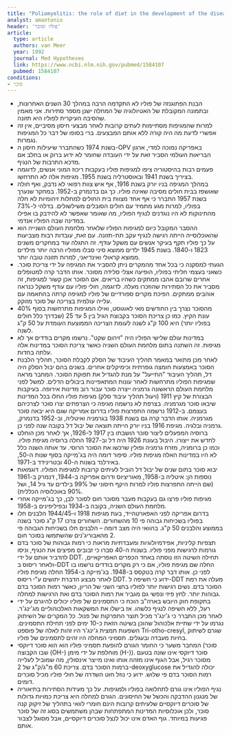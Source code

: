 ```yaml
---
title: "Poliomyelitis: the role of diet in the development of the disease"
analyst: amantonio
header: 'פוליו וסוכר'
article:
  type: article
  authors: van Meer
  year: 1992
  journal: Med Hypotheses
  link: https://www.ncbi.nlm.nih.gov/pubmed/1584107
  pubmed: 1584107
conditions:
- סוכר
---
```


- הבנת הפתוגנזה של פוליו לא התקדמה הרבה במהלך 30 השנים האחרונות, ובתמונה המקובלת של האטיולוגיה של המחלה ישנן מספר סתירות. אני מאמין שהסיבה העיקרית לפוליו היא תזונה.
- למרות שהמגיפות מסתיימות לעתים קרובות לאחר מבצעי חיסון מסיביים, אין זה אפשרי לדעת מה היה קורה ללא אותם המבצעים. ברי בסופו של דבר כל המגיפות נגמרות.
-	בשנת 1974 כשהתברר שיעילות חיסון ה-OPV באפריקה נמוכה למדי, ארגון הבריאות העולמי הסביר זאת על ידי העובדה שחומר לא ידוע ברוק או בחלב אם מדכא התרבות של הנגיף.
- פעמים רבות בהיסטוריה ציפו למגיפות פוליו בעקבות ריכוז המוני אנשים, לדוגמה בציריך בשנת 1941 ובאוסטרליה בשנת 1955. מגיפות אלה לא התרחשו.
- במהלך המגיפה בניו יורק בשנת 1916, אף איש צוות רפואי לא נדבק, ואף חולה שאושפז בבית חולים מסיבה שאינה פוליו. כך גם בדנמרק ב-1952. במחקר שנערך בשנת 1957 התברר כי אף אחד מצוות בית החולים למחלות זיהומיות לא חלה בפוליו, למרות מגע מתמיד עם חולים הסובלים משילשולים. בדלהי ל-73% מהתינוקות לא היו נוגדנים לנגיף הפוליו, מה שאומר שאפשר לא להידבק בו אפילו במדינה שבה הפוליו אנדמי.
- ההסבר המקובל כיום למגיפות הפוליו שלאחר מלחמת העולם השנייה הוא שהאוכלוסייה הייתה רגישה לנגיף עקב תת-תזונה. עם זאת, עובדות רבות מצביעות על כך פוליו תקף בעיקר אנשים עם משקל עודף. זה התגלה עוד במחקרים משנים 1823 ו-1840. בשנת 1945 ילדים ממוצא סיני סבלו מפוליו הרבה יותר מילדים ממוצא קראולי ואינדיאני, למרות תזונה טובה יותר.
- הגעתי למסקנה כי בכל אחד מהמקרים ניתן להסביר את המגיפה על ידי צריכת סוכר. כשאני בעצמי חליתי בפוליו, הופיעה אצלי סלידה מסוכר. אותו הדבר קרה למטופלים אחרים שרובם אהבו ממתקים כשהיו בריאים. אם הסוכר אכן קשור למגיפות, זה מסביר את כל הסתירות שהוזכרו מעלה. לדוגמה, חולי פוליו עם עודף משקל כנראה אוהבים ממתקים. הפיכת מקרים ספורדיים של פוליו למגיפה קרתה בהתאמה עם עלייה עולמית בצריכה של סוכר מזוקק.
- 40% מהסוכר נצרך בין החודשים מאי לאוגוסט, ואילו המגיפות מתרחשות בסוף עונת הקיץ. כמו כן צריכת הסוכר בקבוצת הגיל בין 5 עד 25 (שבדרך כלל חולים בפוליו יותר) היא 100 ק"ג לשנה לעומת הצריכה הממוצעת העומדת על 50 ק"ג לשנה.
- במדינות עולם שלישי הפוליו היה "זיהום שקט". נרשמו מקרים בודדים אך לא מגיפות. זה השתנה בתום מלחמת העולם השניה כאשר צריכת הסוכר במדינות אלה עלתה בחדות.
- לאחר מכן מתואר במאמר תהליך העיבוד של הסלק לקבלת הסוכר, תהליך הלבנת הסוכר באמצעות חומצה גופרתית וכימיקלים אחרים. בשנים בהם יבול הסלק היה דל, תהליך העיבוד "התייעל" על מנת להגדיל את תפוקת הסוכר. המחבר מראה שמגיפות הפוליו מתרחשות לאחר עונות המתאפיינות ביבולים הדלים. למשל לפני מלחמת העולם הראשונה גרמניה ייצרה סוכר עבור רוב מדינות אירופה. בעיקבות הבצורת של קיץ 1911 (ויעול תהליך עיבוד סלק) מגיפות פוליו החלו בכל המדינות שיבאו סוכר מגרמניה. בצרפת לא נרשמה מגיפה כי הצרפתים יצרו סוכר לצרכיהם בעצמם.
ב-1912 נרשמה התפרצות פוליו בדרום אמריקה שגם היא יבאה סוכר מגרמניה.
אותו הדבר קרה גם בשנת 1938 בגרמניה ואיטליה, וב-1952 בדנמרק, גרמניה ובלגיה. מגיפת 1916 בניו יורק הייתה תוצאה של יבול דל בקובה שנה לפני כן.
- ברוסיה המפעלים ליצור סוכר הושבתו בין 1917 ל-1926, אך לאחר מכן הוחלט לחדש את ייצורו. היבול בעונת 1926 היה דל וב-1927 החלה ברוסיה מגיפת פוליו. וכמו כן ברומניה, מזרח גרמניה ופולין שרכשו את הסוכר הרוסי. עד אותה השנה כלל לא היו במדינות האלה מגיפות פוליו. סיפור דומה היה בג'מייקה בסוף שנות ה-50, באירלנד בשנות ה-40 ובטרינידד ב-1971.
- יבוא סוכר בתום שנים של יבול דל הוביל לעיתים קרובות למגיפות הפוליו. דוגמאות נוספות הן: איטליה ב-1958, מאוריציוס ודרום אפריקה ב-1944, דנמרק ב-1961 (שם הייתה התפרצות פוליו למרות היקף חיסוני של 99% בילדים עד גיל 14, ושל 90% באוכלוסיה הכללית).
- מגיפות פוליו פרצו גם בעקבות מעבר מסוכר חום לסוכר לבן, כך בג'מייקה אחרי מלחמת העולם השניה, בקובה ב-1934 ובפיליפינים ב-1958.
- בדרום אפריקה לפני האפארטהייד, בעת מגיפות 1918 ו-1944/45 הלבנים חלו בפוליו בשכיחות גבוהה פי 10 מהשחורים. השחורים צרכו 17 ק"ג סוכר בשנה בממוצע והלבנים 50 ק"ג. בהוואי היה מצב דומה – הלבנים חלו בשכיחות הגבוהה פי 2 מהאבוריג'נים שהשתמשו בסוכר חום.
- תצפיות קליניות, אפידמיולוגיות ומעבדתיות מראות כי רמות גבוהות של סוכר בדם גורמות לרגישות מפני פוליו. בשנות ה-40 סברו כי זבובים מפיצים את הנגיף, וניסו להדביר אותם על ידי DDT. תחילה השיטה הזו נוסתה באחד הכפרים האפריקאיים, ולאחר ריסוס ב-DDT החלה שם מגיפת פוליו, אם כי רק מקרים בודדים נרשמו בו לפני כן. אותו דבר קרה בטקסס ב-1948. בג'מייקה ב-1954 החלה מגיפת פוליו לאחר מבצע הדברת יתושים ע"י ריסוס DDT. ידוע כי חשיפה ל-DDT מעלה את רמת הסוכר בדם. נשים רגישות יותר לפוליו בחצי השני של הריון, כאשר רמות הסוכר בדם גבוהות יותר. לחץ פיזי ונפשי גם מגביר את רמות הסוכר בדם ואת הרגישות למחלה.
- בתקופת חוק היובש בארה"ב הוכח כי התסמינים של פוליו יכולים להיגרם על ידי רעל, ללא חשיפה לנגיף כלשהו. אז בישלו את המשקאות האלכוהוליים מג'ינג'ר. לאחר מכן התברר כי ג'ינג'ר מכיל תוצר התפרקות של פנול. כל המקרים של השיתוק נגרמו על ידי שתיית אלכוהול שהוכן בשיטה הזאת כ-10 ימים לפני תחילת התסמינים. השפעות תמצית ג'ינג'ר היו זהות לאלה של פוספט Tri-otho-cresyl, שגרם לשיתוק בחיות מעבדה ובעגלים. תסמיני המחלה היו זהים לתסמינים של פוליו.
- המחבר משער כי החומר הגורם להופעת תסמיני פוליו הוא הוא סוכר דיוקסי (סוכר שבו הקבוצה (OH-) מוחלפת על ידי מימן (H-)). סוכר דיוקסי אינו שונה בטעם מסוכר רגיל, אבל הגוף אינו מזהה אותו ואינו מייצר אינסולין, מה שמוביל לעלייה ברמות הסוכר בדם. צריכת 60 מ"ג/ק"ג של 2-deoxyglucose יכולה להגדיל את רמות הסוכר בדם פי שלוש. ידוע כי נוזל חוט השדרה של חולי פוליו מכיל סוכרים דומים.
- נגיף הפוליו אינו גורם לתחלואה בפוליו ולמגיפות. על כך מעידות הסתירות בתיאוריה של מנגנון ההדבקה והכשל של החיסונים. הגורם למחלה היא צריכת כמויות גדולות של סוכרים דיוקסיים שלעיתים קרובות הינם חומרי לוואי בתהליך של זיקוק קנה סוכר, ולכן אוכלוסיות המדינות המתפתחות שבהן משתמשים בסוג זה של סוכר פגיעות במיוחד. גוף האדם אינו יכול לנצל סוכרים דיוקסיים, אבל מסוגל לצבור אותם.
